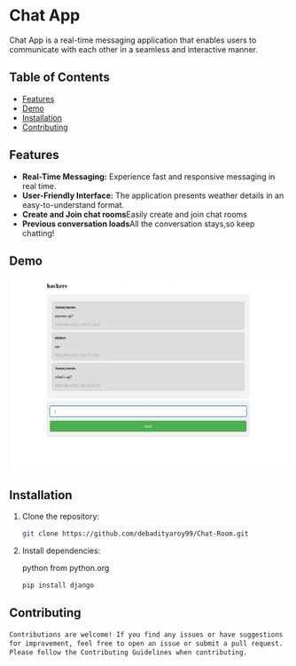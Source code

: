 # Chat App


Chat App is a real-time messaging application that enables users to communicate with each other in a seamless and interactive manner.

## Table of Contents

- [Features](#features)
- [Demo](#demo)
- [Installation](#installation)
- [Contributing](#contributing)

## Features

- **Real-Time Messaging:** Experience fast and responsive messaging in real time.
- **User-Friendly Interface:** The application presents weather details in an easy-to-understand format.
- **Create and Join chat rooms**Easily create and join chat rooms
- **Previous conversation loads**All the conversation stays,so keep chatting!

## Demo

![Chat App Demo](https://github.com/debadityaroy99/Chat-App/blob/main/Chat_snap.jpg)

## Installation

1. Clone the repository:

   ```bash
   git clone https://github.com/debadityaroy99/Chat-Room.git
2. Install dependencies:

    python from python.org
    ```bash
    pip install django

## Contributing

    Contributions are welcome! If you find any issues or have suggestions for improvement, feel free to open an issue or submit a pull request. Please follow the Contributing Guidelines when contributing.